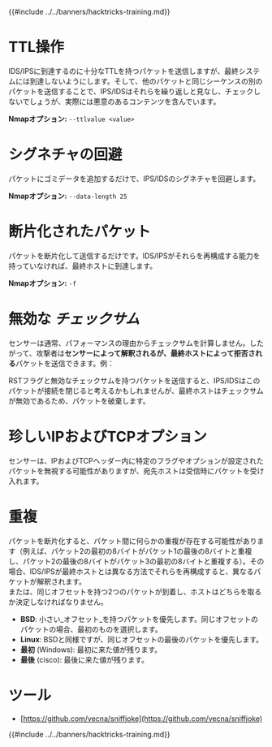 {{#include ../../banners/hacktricks-training.md}}

# **TTL操作**

IDS/IPSに到達するのに十分なTTLを持つパケットを送信しますが、最終システムには到達しないようにします。そして、他のパケットと同じシーケンスの別のパケットを送信することで、IPS/IDSはそれらを繰り返しと見なし、チェックしないでしょうが、実際には悪意のあるコンテンツを含んでいます。

**Nmapオプション:** `--ttlvalue <value>`

# シグネチャの回避

パケットにゴミデータを追加するだけで、IPS/IDSのシグネチャを回避します。

**Nmapオプション:** `--data-length 25`

# **断片化されたパケット**

パケットを断片化して送信するだけです。IDS/IPSがそれらを再構成する能力を持っていなければ、最終ホストに到達します。

**Nmapオプション:** `-f`

# **無効な** _**チェックサム**_

センサーは通常、パフォーマンスの理由からチェックサムを計算しません。したがって、攻撃者は**センサーによって解釈されるが、最終ホストによって拒否される**パケットを送信できます。例：

RSTフラグと無効なチェックサムを持つパケットを送信すると、IPS/IDSはこのパケットが接続を閉じると考えるかもしれませんが、最終ホストはチェックサムが無効であるため、パケットを破棄します。

# **珍しいIPおよびTCPオプション**

センサーは、IPおよびTCPヘッダー内に特定のフラグやオプションが設定されたパケットを無視する可能性がありますが、宛先ホストは受信時にパケットを受け入れます。

# **重複**

パケットを断片化すると、パケット間に何らかの重複が存在する可能性があります（例えば、パケット2の最初の8バイトがパケット1の最後の8バイトと重複し、パケット2の最後の8バイトがパケット3の最初の8バイトと重複する）。その場合、IDS/IPSが最終ホストとは異なる方法でそれらを再構成すると、異なるパケットが解釈されます。\
または、同じオフセットを持つ2つのパケットが到着し、ホストはどちらを取るか決定しなければなりません。

- **BSD**: 小さい_オフセット_を持つパケットを優先します。同じオフセットのパケットの場合、最初のものを選択します。
- **Linux**: BSDと同様ですが、同じオフセットの最後のパケットを優先します。
- **最初** (Windows): 最初に来た値が残ります。
- **最後** (cisco): 最後に来た値が残ります。

# ツール

- [https://github.com/vecna/sniffjoke](https://github.com/vecna/sniffjoke)

{{#include ../../banners/hacktricks-training.md}}

